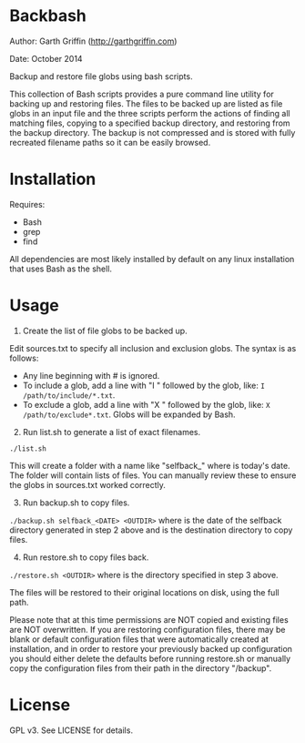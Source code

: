 Backbash
========

Author: Garth Griffin (http://garthgriffin.com)

Date: October 2014

Backup and restore file globs using bash scripts.

This collection of Bash scripts provides a pure command line utility for
backing up and restoring files. The files to be backed up are listed as file
globs in an input file and the three scripts perform the actions of finding all
matching files, copying to a specified backup directory, and restoring from the
backup directory. The backup is not compressed and is stored with fully
recreated filename paths so it can be easily browsed.


Installation
============

Requires:
 - Bash
 - grep
 - find

All dependencies are most likely installed by default on any linux installation
that uses Bash as the shell.


Usage
=====

1. Create the list of file globs to be backed up.

Edit sources.txt to specify all inclusion and exclusion globs. The syntax is as
follows:
 - Any line beginning with # is ignored.
 - To include a glob, add a line with "I " followed by the glob, like:
   `I /path/to/include/*.txt`.
 - To exclude a glob, add a line with "X " followed by the glob, like:
   `X /path/to/exclude*.txt`.
Globs will be expanded by Bash.

2. Run list.sh to generate a list of exact filenames.

`./list.sh`

This will create a folder with a name like "selfback_<DATE>" where <DATE> is 
today's date. The folder will contain lists of files. You can manually review
these to ensure the globs in sources.txt worked correctly.

3. Run backup.sh to copy files.

`./backup.sh selfback_<DATE> <OUTDIR>` where <DATE> is the date of the selfback
directory generated in step 2 above and <OUTDIR> is the destination directory
to copy files.

4. Run restore.sh to copy files back.

`./restore.sh <OUTDIR>` where <OUTDIR> is the directory specified in step 3
above.

The files will be restored to their original locations on disk, using the full
path.

Please note that at this time permissions are NOT copied and existing 
files are NOT overwritten. If you are restoring configuration files, there may
be blank or default configuration files that were automatically created at
installation, and in order to restore your previously backed up configuration
you should either delete the defaults before running restore.sh or manually
copy the configuration files from their path in the directory "<OUTDIR>/backup". 

License
=======
GPL v3. See LICENSE for details. 
